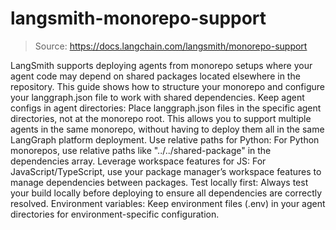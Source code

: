 # langsmith-monorepo-support

> Source: https://docs.langchain.com/langsmith/monorepo-support

LangSmith supports deploying agents from monorepo setups where your agent code may depend on shared packages located elsewhere in the repository. This guide shows how to structure your monorepo and configure your langgraph.json file to work with shared dependencies.
Keep agent configs in agent directories: Place langgraph.json files in the specific agent directories, not at the monorepo root. This allows you to support multiple agents in the same monorepo, without having to deploy them all in the same LangGraph platform deployment.
Use relative paths for Python: For Python monorepos, use relative paths like "../../shared-package" in the dependencies array.
Leverage workspace features for JS: For JavaScript/TypeScript, use your package manager’s workspace features to manage dependencies between packages.
Test locally first: Always test your build locally before deploying to ensure all dependencies are correctly resolved.
Environment variables: Keep environment files (.env) in your agent directories for environment-specific configuration.